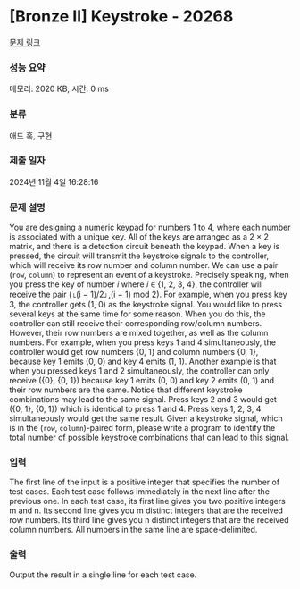 # [Bronze II] Keystroke - 20268 

[문제 링크](https://www.acmicpc.net/problem/20268) 

### 성능 요약

메모리: 2020 KB, 시간: 0 ms

### 분류

애드 혹, 구현

### 제출 일자

2024년 11월 4일 16:28:16

### 문제 설명

<p>You are designing a numeric keypad for numbers 1 to 4, where each number is associated with a unique key. All of the keys are arranged as a 2 × 2 matrix, and there is a detection circuit beneath the keypad. When a key is pressed, the circuit will transmit the keystroke signals to the controller, which will receive its row number and column number. We can use a pair (<code>row</code>, <code>column</code>) to represent an event of a keystroke. Precisely speaking, when you press the key of number 𝑖 where 𝑖 ∈ {1, 2, 3, 4}, the controller will receive the pair (⌊(i − 1)/2⌋,(i − 1) mod 2). For example, when you press key 3, the controller gets (1, 0) as the keystroke signal. You would like to press several keys at the same time for some reason. When you do this, the controller can still receive their corresponding row/column numbers. However, their row numbers are mixed together, as well as the column numbers. For example, when you press keys 1 and 4 simultaneously, the controller would get row numbers {0, 1} and column numbers {0, 1}, because key 1 emits (0, 0) and key 4 emits (1, 1). Another example is that when you pressed keys 1 and 2 simultaneously, the controller can only receive ({0}, {0, 1}) because key 1 emits (0, 0) and key 2 emits (0, 1) and their row numbers are the same. Notice that different keystroke combinations may lead to the same signal. Press keys 2 and 3 would get ({0, 1}, {0, 1}) which is identical to press 1 and 4. Press keys 1, 2, 3, 4 simultaneously would get the same result. Given a keystroke signal, which is in the (<code>row</code>, <code>column</code>)-paired form, please write a program to identify the total number of possible keystroke combinations that can lead to this signal.</p>

### 입력 

 <p>The first line of the input is a positive integer that specifies the number of test cases. Each test case follows immediately in the next line after the previous one. In each test case, its first line gives you two positive integers m and n. Its second line gives you m distinct integers that are the received row numbers. Its third line gives you n distinct integers that are the received column numbers. All numbers in the same line are space-delimited.</p>

### 출력 

 <p>Output the result in a single line for each test case.</p>

